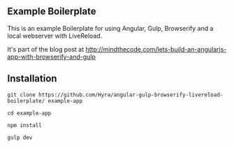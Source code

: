 ## Example Boilerplate

This is an example Boilerplate for using Angular, Gulp, Browserify and a local webserver with LiveReload.

It's part of the blog post at http://mindthecode.com/lets-build-an-angularjs-app-with-browserify-and-gulp

## Installation

    git clone https://github.com/Hyra/angular-gulp-browserify-livereload-boilerplate/ example-app

    cd example-app

    npm install

    gulp dev

    
